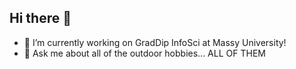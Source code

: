## Hi there 👋

- 🔭 I’m currently working on GradDip InfoSci at Massy University!
- 💬 Ask me about all of the outdoor hobbies... ALL OF THEM


<!--
**jasonl2357/jasonl2357** is a ✨ _special_ ✨ repository because its `README.md` (this file) appears on your GitHub profile.

Here are some ideas to get you started:

- 🔭 I’m currently working on ...
- 🌱 I’m currently learning ...
- 👯 I’m looking to collaborate on ...
- 🤔 I’m looking for help with ...
- 💬 Ask me about ...
- 📫 How to reach me: ...
- 😄 Pronouns: ...
- ⚡ Fun fact: ...
-->
